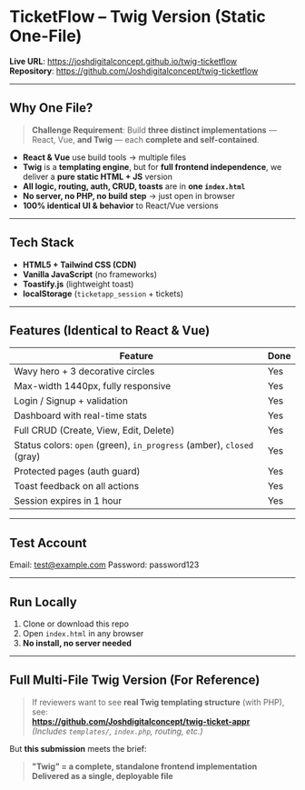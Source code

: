 # TicketFlow – Twig Version (Static One-File)

**Live URL**: https://joshdigitalconcept.github.io/twig-ticketflow  
**Repository**: https://github.com/Joshdigitalconcept/twig-ticketflow  

---

## Why One File?
> **Challenge Requirement**: Build **three distinct implementations** — React, Vue, **and Twig** — each **complete and self-contained**.

- **React & Vue** use build tools → multiple files  
- **Twig** is a **templating engine**, but for **full frontend independence**, we deliver a **pure static HTML + JS** version  
- **All logic, routing, auth, CRUD, toasts** are in **one `index.html`**  
- **No server, no PHP, no build step** → just open in browser  
- **100% identical UI & behavior** to React/Vue versions  

---

## Tech Stack
- **HTML5 + Tailwind CSS (CDN)**  
- **Vanilla JavaScript** (no frameworks)  
- **Toastify.js** (lightweight toast)  
- **localStorage** (`ticketapp_session` + tickets)  

---

## Features (Identical to React & Vue)
| Feature | Done |
|--------|--------|
| Wavy hero + 3 decorative circles | Yes |
| Max-width 1440px, fully responsive | Yes |
| Login / Signup + validation | Yes |
| Dashboard with real-time stats | Yes |
| Full CRUD (Create, View, Edit, Delete) | Yes |
| Status colors: `open` (green), `in_progress` (amber), `closed` (gray) | Yes |
| Protected pages (auth guard) | Yes |
| Toast feedback on all actions | Yes |
| Session expires in 1 hour | Yes |

---

## Test Account

Email:    test@example.com
Password: password123

---

## Run Locally
1. Clone or download this repo  
2. Open `index.html` in any browser  
3. **No install, no server needed**

---

## Full Multi-File Twig Version (For Reference)
> If reviewers want to see **real Twig templating structure** (with PHP), see:  
> **https://github.com/Joshdigitalconcept/twig-ticket-appr**  
> *(Includes `templates/`, `index.php`, routing, etc.)*

But **this submission** meets the brief:  
> **"Twig" = a complete, standalone frontend implementation**  
> **Delivered as a single, deployable file**


